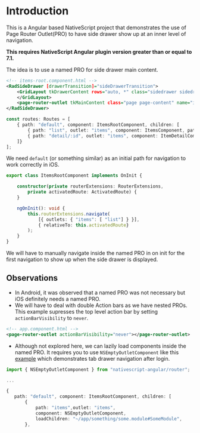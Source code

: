# Introduction

This is a Angular based NativeScript project that demonstrates the use of Page Router Outlet(PRO) to have side drawer show up at an inner level of navigation.

**This requires NativeScript Angular plugin version greater than or equal to 7.1.**

The idea is to use a named PRO for side drawer main content.
```xml
<!-- items-root.component.html -->
<RadSideDrawer [drawerTransition]="sideDrawerTransition">
    <GridLayout tkDrawerContent rows="auto, *" class="sidedrawer sidedrawer-left">
    </GridLayout>
    <page-router-outlet tkMainContent class="page page-content" name="items"></page-router-outlet>
</RadSideDrawer>
```
```typescript
const routes: Routes = [
    { path: "default", component: ItemsRootComponent, children: [
        { path: "list", outlet: "items", component: ItemsComponent, pathMatch: "full"},
        { path: "detail/:id", outlet: "items", component: ItemDetailComponent }
    ]}
];
```

We need `default` (or something similar) as an initial path for navigation to work correctly in iOS.

```typescript
export class ItemsRootComponent implements OnInit {

    constructor(private routerExtensions: RouterExtensions, 
        private activatedRoute: ActivatedRoute) {
    }

    ngOnInit(): void {
        this.routerExtensions.navigate(
            [{ outlets: { "items": [ "list"] } }], 
            { relativeTo: this.activatedRoute}
        );
    }
}
```
We will have to manually navigate inside the named PRO in on init for the first navigation to show up when the side drawer is displayed.

## Observations

* In Android, it was observed that a named PRO was not necessary but iOS definitely needs a named PRO.
* We will have to deal with double Action bars as we have nested PROs. This example supresses the top level action bar by setting `actionBarVisibility` to `never`.
```xml
<!-- app.component.html -->
<page-router-outlet actionBarVisibility="never"></page-router-outlet>
```
* Although not explored here, we can lazily load components inside the named PRO. It requires you to use `NSEmptyOutletComponent` like this [example](https://www.nativescript.org/blog/implementing-a-login-for-nativescript-apps-with-tab-based-navigation) which demonstrates tab drawer navigation after login.
```typescript
import { NSEmptyOutletComponent } from "nativescript-angular/router";

...

{
   path: "default", component: ItemsRootComponent, children: [
       {
           path: "items",outlet: "items",
           component: NSEmptyOutletComponent,
           loadChildren: "~/app/something/some.module#SomeModule",
       },
``` 